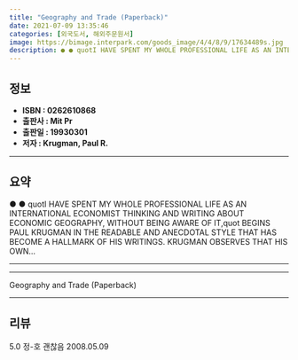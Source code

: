 ```yaml
---
title: "Geography and Trade (Paperback)"
date: 2021-07-09 13:35:46
categories: [외국도서, 해외주문원서]
image: https://bimage.interpark.com/goods_image/4/4/8/9/17634489s.jpg
description: ● ● quotI HAVE SPENT MY WHOLE PROFESSIONAL LIFE AS AN INTERNATIONAL ECONOMIST THINKING AND WRITING ABOUT ECONOMIC GEOGRAPHY, WITHOUT BEING AWARE OF IT,quot BE
---
```


## **정보**

- **ISBN : 0262610868**
- **출판사 : Mit Pr**
- **출판일 : 19930301**
- **저자 : Krugman, Paul R.**

------



## **요약**

●  ●  quotI HAVE SPENT MY WHOLE PROFESSIONAL LIFE AS AN INTERNATIONAL ECONOMIST THINKING AND WRITING ABOUT ECONOMIC GEOGRAPHY, WITHOUT BEING AWARE OF IT,quot BEGINS PAUL KRUGMAN IN THE READABLE AND ANECDOTAL STYLE THAT HAS BECOME A HALLMARK OF HIS WRITINGS. KRUGMAN OBSERVES THAT HIS OWN... 

------



------


Geography and Trade (Paperback) 

------


## **리뷰** 

5.0 정-호 괜찮음 2008.05.09 <br/>